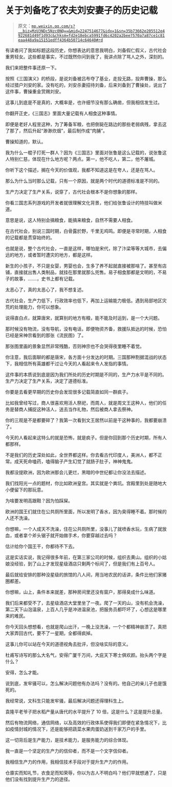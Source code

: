 # 关于刘备吃了农夫刘安妻子的历史记载

> 原文：[`mp.weixin.qq.com/s?__biz=MzU3NDc5Nzc0NQ==&mid=2247514677&idx=1&sn=35b73662e205512e4922681d49f1d93c&chksm=fd2e18ebca5991fd6c4202a2bee7570a7a87ce1c81eaa448a9a15151edff4364b50714c64640#rd`](http://mp.weixin.qq.com/s?__biz=MzU3NDc5Nzc0NQ==&mid=2247514677&idx=1&sn=35b73662e205512e4922681d49f1d93c&chksm=fd2e18ebca5991fd6c4202a2bee7570a7a87ce1c81eaa448a9a15151edff4364b50714c64640#rd)

有读者问了我如标题这段历史，你想表达的意思我明白，刘备假仁假义，古代社会重男轻女。这些都是事实，不过既然你问到我了，我讲点除了骂人之外，深刻的。 

我们来把整件事还原一下。 

按照《三国演义》的桥段，是说刘备被吕布夺了基业，走投无路，投奔曹操，那么经过猎户刘安的家。没有吃的，刘安杀妻招待刘备，后来刘备到了曹操处，说出了这件事，曹操重金赏赐刘安。 

这事儿到底是不是真的，大概率是，也许细节没有那么确凿，但我相信发生过。 

你翻开正史，《三国志》里面大量记载有人相食这种事情。

即便是老好人程昱这种，为了筹备军粮，也把倒毙在路边的那些老弱病残，拿去这了那了，然后升起“渺渺炊烟”，最后制作成“肉脯”。

曹操知道的，默认。

我为什么一棍子打死一群人？因为《三国志》里面对张鲁是这么记载的，说张鲁这人特别仁慈，体现在什么地方呢？两点。第一，他不吃人，第二，他不屠城。 

你听下这个描述，搁在今天的价值观，我都不知道这是在夸人，还是在骂人。 

那么为什么当时那么记载，只有一个原因，就是两个时代的道德标准是不同的。 

生产力决定了生产关系，说穿了，古代社会根本不是你想象的那样。

你看三国志系列游戏的开发者就很理解文化背景，他们给张鲁设计的特技叫做米道。 

意思是说，这人特别会搞粮食，能搞来粮食，自然不需要人相食。

在古代社会，别说三国时期，白骨露於野，千里无鸡鸣。即便是寻常时期，人相食的记载都是贯穿始终的。

也就是说，整个古代社会，一直是这样，哪怕是宋代，除了汴梁等等大城市，去偏远的地方，或者暂时遭灾的地方，都是这样。

新生的小孩子，不只是女婴，男婴也会，生多了养不起就直接被那啥了。甚至有店铺，直接就出售人类制品，就挂在那里就那么兜售。易子相食那都是文明的，不易子的故事，.......，史书上都有记载。

太恶心了，真的太恶心了，我不想复述。

古代社会，生产力低下，行政效率也低下，再加上运输能力极低。遇到局部地区灾荒的处理能力，你可以想象。 

说得直白点，就算唐宋，就算别的地方有粮，能不能及时运到，是一个大问题。 

那时候没有物流，没有导航，没有电话，即便物资齐备，救援队抵达的时候，恐怕已经是宋神宗看到的那张《流民图》了。

那张图里画的景象显然非常残酷，否则神宗也不会哭得夜里睡不着觉。 

你注意，我后面聊的都是唐宋，各方面十分发达的时期。三国那种割据混战的状态下，我相信所有英雄都干过让今天的人看起来令人发指的事情。 

这件事的本质说到底是因为我们所处的历史时期是不同的，生产力水平是不同的。生产力决定了生产关系，决定了道德标准。 

你要是去看更早期的历史你会发现很多记载简直如同一群疯子。 

比如我曾经写过，商人很喜欢用活人祭祀，而周人，就是周文王这种人，他们的任务是替商人捕捉这种活人，送去当作礼物，然后被商人拿去祭神。 

你的三观是不是都要碎了？我第一次看到文王居然以前是干这种事的，我都要崩溃了。

今天的人看起来这特么的就是恐怖，就是疯子。但是你回到那个历史时期，所有人都那样。 

不是我们的历史深处如此，全世界都这样。你去看古代印度人，美洲人，都不正常。成天死命嗑药，嗑得脑子产生幻觉了就肠子肚子，神神鬼鬼。 

我都没提欧洲，因为欧洲那会儿更烂，黑暗的中世纪都让你没法去描述。

我们找阳光一点的题材，你比如欧洲皇宫。其实就是个粪坑。宫殿里到处是随地大小便留下的那玩意。 

为啥要发明高跟鞋？因为怕踩屎。

欧洲的国王们就住在公共厕所里面，所以发明了香水，因为臭得睡不着。那时候的人还不洗澡。 

你想嘛，一个人成天不洗澡，住在公共厕所里，没事儿了就喷香水玩，生病了就放血，或者拿个斧头锯子就开始做手术，你要穿越过去吗？

估计给你个国王干，你都待不下去。 

这是实话实说，我记得很多年前，在第三家公司的时候，组织去黄山。组织的小姑娘没经验，到了山上才发现星级酒店只剩两个标间了，但是我们有上百号人。 

最后就给安排的那种没星级的旅馆的八人间，用当地农民的话讲，条件比他们家猪圈都差。 

你想嘛，山上，条件本来就差，那种房间里还没有窗户，那得臭成什么味道。 

我们后来都受不了，去星级酒店大堂里坐了一夜。爬了一天的山，没有机会洗澡，第二天下山泡温泉，上百人几乎是冲进温泉池，把服务员都吓坏了，心想这是哪里来的难民。 

你今天回头想想看，也就是爬山出汗，一晚上没洗澡，一个个都精神崩溃了。真把大家弄回古代，要不了一星期，全都得疯掉。

这事儿你可以站在今天的道德视角去批评，但没啥实际的意义。 

杜甫写诗写的那么大名气，安得广厦千万间，大庇天下寒士俱欢颜。抬头两个字是什么？

安得，怎么才能。

说到底，发牢骚可以，怎么解决问题他有办法吗？没有的。他自己的亲儿子也是饿死的。

我经常说，文科生只能发牢骚，最后解决问题还得理科生上。 

袁隆平老爷子把水稻产量从唐代的水平提升了 10 倍，这是什么？这是提升总量。

然后有物流网络，通信网络，以及高效的行政体系使得我们即便在紧急情况下，比如疫情封城的情况下，还是能够把蔬菜水果肉蛋奶送到千家万户的手里。 

这一切背后是生产能力，是技术能力，是服务能力的综合体现。 

我一直是一个坚定的生产力的信仰者，而不是一个文字信仰者。

我相信生产力的作用，我相信技术手段对于提升生产力的作用。

仓廪实而知礼节，衣食足而知荣辱，你以为古人不明白吗？他们早就想通了，只是他们没有找到提升生产力的途径。